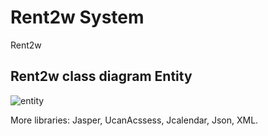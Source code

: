 # Rent2w System
Rent2w


## Rent2w class diagram Entity
![entity](https://user-images.githubusercontent.com/60628997/77307263-9d51cc80-6d01-11ea-8918-c197f5a1f0ed.png)

More libraries: Jasper, UcanAcssess, Jcalendar, Json, XML. 


